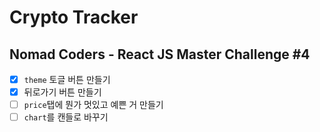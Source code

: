 # Crypto Tracker

## Nomad Coders - React JS Master Challenge #4

- [x] `theme` 토글 버튼 만들기
- [x] 뒤로가기 버튼 만들기
- [ ] `price`탭에 뭔가 멋있고 예쁜 거 만들기
- [ ] `chart`를 캔들로 바꾸기
